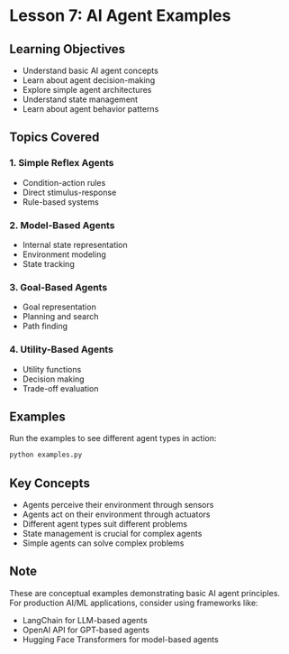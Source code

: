 # Lesson 7: AI Agent Examples

## Learning Objectives

- Understand basic AI agent concepts
- Learn about agent decision-making
- Explore simple agent architectures
- Understand state management
- Learn about agent behavior patterns

## Topics Covered

### 1. Simple Reflex Agents
- Condition-action rules
- Direct stimulus-response
- Rule-based systems

### 2. Model-Based Agents
- Internal state representation
- Environment modeling
- State tracking

### 3. Goal-Based Agents
- Goal representation
- Planning and search
- Path finding

### 4. Utility-Based Agents
- Utility functions
- Decision making
- Trade-off evaluation

## Examples

Run the examples to see different agent types in action:

```bash
python examples.py
```

## Key Concepts

- Agents perceive their environment through sensors
- Agents act on their environment through actuators
- Different agent types suit different problems
- State management is crucial for complex agents
- Simple agents can solve complex problems

## Note

These are conceptual examples demonstrating basic AI agent principles. For production AI/ML applications, consider using frameworks like:
- LangChain for LLM-based agents
- OpenAI API for GPT-based agents
- Hugging Face Transformers for model-based agents
